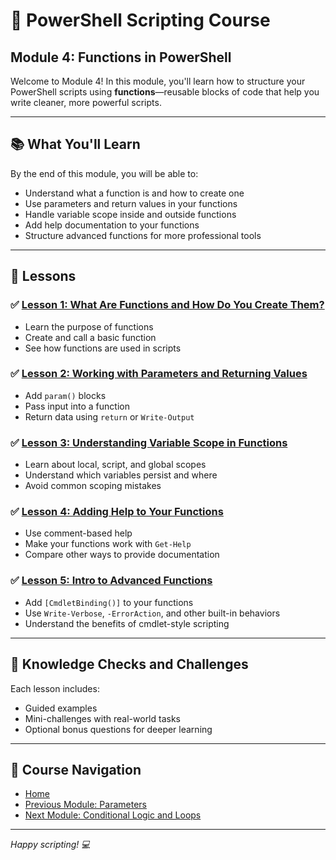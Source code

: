 # 🧩 PowerShell Scripting Course  
## Module 4: Functions in PowerShell

Welcome to Module 4! In this module, you'll learn how to structure your PowerShell scripts using **functions**—reusable blocks of code that help you write cleaner, more powerful scripts.

---

## 📚 What You'll Learn

By the end of this module, you will be able to:

- Understand what a function is and how to create one
- Use parameters and return values in your functions
- Handle variable scope inside and outside functions
- Add help documentation to your functions
- Structure advanced functions for more professional tools

---

## 📖 Lessons

### ✅ [Lesson 1: What Are Functions and How Do You Create Them?](1.Function_Introduction.ipynb)

- Learn the purpose of functions
- Create and call a basic function
- See how functions are used in scripts

### ✅ [Lesson 2: Working with Parameters and Returning Values](2.Parameters_Return_Values.ipynb)

- Add `param()` blocks
- Pass input into a function
- Return data using `return` or `Write-Output`

### ✅ [Lesson 3: Understanding Variable Scope in Functions](3.Variable_Scope.ipynb)

- Learn about local, script, and global scopes
- Understand which variables persist and where
- Avoid common scoping mistakes

### ✅ [Lesson 4: Adding Help to Your Functions](4.Function_Help.ipynb)

- Use comment-based help
- Make your functions work with `Get-Help`
- Compare other ways to provide documentation

### ✅ [Lesson 5: Intro to Advanced Functions](5.Advanced_Functions.ipynb)

- Add `[CmdletBinding()]` to your functions
- Use `Write-Verbose`, `-ErrorAction`, and other built-in behaviors
- Understand the benefits of cmdlet-style scripting

---

## 🧠 Knowledge Checks and Challenges

Each lesson includes:

- Guided examples
- Mini-challenges with real-world tasks
- Optional bonus questions for deeper learning

---

## 📂 Course Navigation

- [Home](./README.md)
- [Previous Module: Parameters](../3_Parameters/README.md)
- [Next Module: Conditional Logic and Loops](../5_Error_Handling/README.md)

---

*Happy scripting! 💻*
